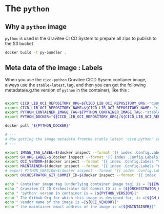 # The `python`


## Why a `python` image

`python` is used in the Gravitee CI CD System to prepare all zips to publish to the S3 bucket


```bash
docker build -t py-bundler .
```

## Meta data of the image : Labels

When you use the `cicd-python` Gravitee CICD Sysem contianer image, always use the `stable-latest`, tag, and then you can get the following metadata(e.g.the version of `python` in the container), like this :

```bash

export CICD_LIB_OCI_REPOSITORY_ORG=${CICD_LIB_OCI_REPOSITORY_ORG:-"quay.io/gravitee-lab"}
export CICD_LIB_OCI_REPOSITORY_NAME=${CICD_LIB_OCI_REPOSITORY_NAME:-"cicd-python"}
export PYTHON_CONTAINER_IMAGE_TAG=${PYTHON_CONTAINER_IMAGE_TAG:-"stable-latest"}
export PYTHON_DOCKER="${CICD_LIB_OCI_REPOSITORY_ORG}/${CICD_LIB_OCI_REPOSITORY_NAME}:${PYTHON_CONTAINER_IMAGE_TAG}"

docker pull "${PYTHON_DOCKER}"

# ---
# Now getting the image metadata fromthe stable latest 'cicd-python' container image :
# ---

export IMAGE_TAG_LABEL=$(docker inspect --format '{{ index .Config.Labels "oci.image.tag"}}' "${PYTHON_DOCKER}")
export GH_ORG_LABEL=$(docker inspect --format '{{ index .Config.Labels "cicd.github.org"}}' "${PYTHON_DOCKER}")
export OCI_VENDOR=$(docker inspect --format '{{ index .Config.Labels "vendor"}}' "${PYTHON_DOCKER}")
export MAINTAINER=$(docker inspect --format '{{ index .Config.Labels "maintainer"}}' "${PYTHON_DOCKER}")
# export PYTHON_VERSION=$(docker inspect --format '{{ index .Config.Labels "cicd.python.version"}}' "${PYTHON_DOCKER}")
export ORCHESTRATOR_GIT_COMMIT_ID=$(docker inspect --format '{{ index .Config.Labels "cicd.orchestrator.git.commit.id"}}' "${PYTHON_DOCKER}")

echo " Container image tag (underlying container image tag) is = [${IMAGE_TAG_LABEL}]"
echo " Gravitee CI CD Orchestrator Git Commit ID is = [${ORCHESTRATOR_GIT_COMMIT_ID}]"
echo " 'python' verson in container is = [${PYTHON_VERSION}]"
echo " The Github Org for which this image is designed for, is =[${GH_ORG_LABEL}]"
echo " Vendor name of the image is =[${OCI_VENDOR}]"
echo " the maintainer email address of the image is =[${MAINTAINER}]"

```
